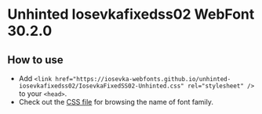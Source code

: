 # Unhinted Iosevkafixedss02 WebFont 30.2.0

## How to use

- Add `<link href="https://iosevka-webfonts.github.io/unhinted-iosevkafixedss02/IosevkaFixedSS02-Unhinted.css" rel="stylesheet" />` to your `<head>`.
- Check out the [CSS file](./IosevkaFixedSS02-Unhinted.css) for browsing the name of font family.
